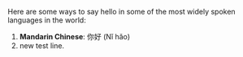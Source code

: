 Here are some ways to say hello in some of the most widely spoken languages in the world:

1. **Mandarin Chinese**: 你好 (Nǐ hǎo)
2. new test line. 
